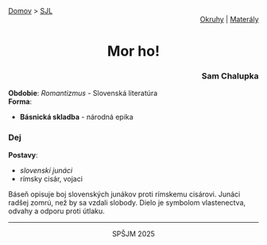 <div align="center">
    <div align="left">
        <a href="/README.md">Domov</a>
        >
        <a href="../SLOVENCINA.md">SJL</a>
    </div>
    <div align="right">
        <a href="../ustne-okruhy.org.md">Okruhy</a>
        |
        <a href="https://drive.google.com/drive/u/1/folders/1hWhZNvgWC-8cb7jK5zRorX9WfCzyq_WF">Materály</a>
    </div>
<h1> Mor ho!</h1>
    <div align="right">
        <h3>Sam Chalupka</h3>
    </div>
</div>

__Obdobie__: _Romantizmus_ - Slovenská literatúra  
__Forma__:  
- **Básnická skladba** - národná epika

### Dej
__Postavy__:  
- *slovenskí junáci*  
- rímsky cisár, vojaci

Báseň opisuje boj slovenských junákov proti rímskemu cisárovi. Junáci radšej zomrú, než by sa vzdali slobody. Dielo je symbolom vlastenectva, odvahy a odporu proti útlaku.

---
<div align="center">
    <p>SPŠJM 2025</p>
</div>
